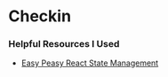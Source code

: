 # Checkin


### Helpful Resources I Used
* [Easy Peasy React State Management](https://www.youtube.com/watch?v=cSUt8b2qapM&t=1091s)
